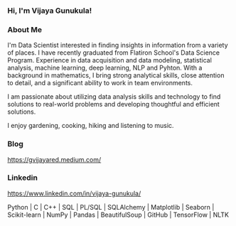 ### Hi, I'm Vijaya Gunukula!

<!--
**Vijayag04/vijayag04** is a ✨ _special_ ✨ repository because its `README.md` (this file) appears on your GitHub profile.

Here are some ideas to get you started:

- 🔭 I’m currently working on ...
- 🌱 I’m currently learning ...
- 👯 I’m looking to collaborate on ...
- 🤔 I’m looking for help with ...
- 💬 Ask me about ...
- 📫 How to reach me: ...
- 😄 Pronouns: ...
- ⚡ Fun fact: ...
-->
### About Me
I'm Data Scientist interested in finding insights in information from a variety of places. I have recently graduated from Flatiron School's Data Science Program. Experience in data acquisition and data modeling, statistical analysis, machine learning, deep learning, NLP and Pyhton. With a background in mathematics, I bring strong analytical skills, close attention to detail, and a significant ability to work in team environments.

I am passionate about utilizing data analysis skills and technology to find solutions to real-world problems and developing thoughtful and efficient solutions.

I enjoy gardening, cooking, hiking and listening to music.

### Blog
https://gvijayared.medium.com/

### Linkedin
https://www.linkedin.com/in/vijaya-gunukula/

Python | C | C++ | SQL | PL/SQL | SQLAlchemy | Matplotlib | Seaborn | Scikit-learn | NumPy | Pandas | BeautifulSoup | GitHub | TensorFlow | NLTK
